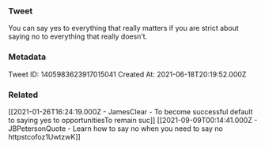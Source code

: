### Tweet
You can say yes to everything that really matters if you are strict about saying no to everything that really doesn’t.

### Metadata
Tweet ID: 1405983623917015041
Created At: 2021-06-18T20:19:52.000Z

### Related
[[2021-01-26T16:24:19.000Z - JamesClear - To become successful default to saying yes to opportunitiesTo remain suc]]
[[2021-09-09T00:14:41.000Z - JBPetersonQuote - Learn how to say no when you need to say no httpstcofoz1UwtzwK]]

